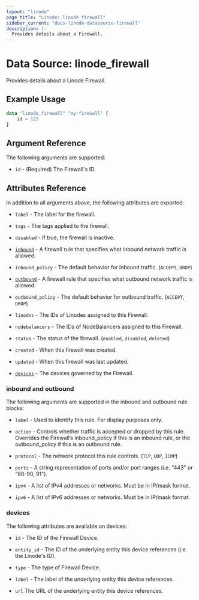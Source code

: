 ```yaml
---
layout: "linode"
page_title: "Linode: linode_firewall"
sidebar_current: "docs-linode-datasource-firewall"
description: |-
  Provides details about a Firewall.
---
```


# Data Source: linode\_firewall

Provides details about a Linode Firewall.

## Example Usage

```terraform
data "linode_firewall" "my-firewall" {
    id = 123
}
```

## Argument Reference

The following arguments are supported:

* `id` - (Required) The Firewall's ID.

## Attributes Reference

In addition to all arguments above, the following attributes are exported:

* `label` - The label for the firewall.

* `tags` - The tags applied to the firewall.

* `disabled` - If true, the firewall is inactive.

* [`inbound`](#inbound-and-outbound) - A firewall rule that specifies what inbound network traffic is allowed.

* `inbound_policy` - The default behavior for inbound traffic. (`ACCEPT`, `DROP`)

* [`outbound`](#inbound-and-outbound) - A firewall rule that specifies what outbound network traffic is allowed.

* `outbound_policy` - The default behavior for outbound traffic. (`ACCEPT`, `DROP`)

* `linodes` - The IDs of Linodes assigned to this Firewall.

* `nodebalancers` - The IDs of NodeBalancers assigned to this Firewall.

* `status` - The status of the firewall. (`enabled`, `disabled`, `deleted`)

* `created` - When this firewall was created.

* `updated` - When this firewall was last updated.

* [`devices`](#devices) - The devices governed by the Firewall.

### inbound and outbound

The following arguments are supported in the inbound and outbound rule blocks:

* `label` - Used to identify this rule. For display purposes only.

* `action` - Controls whether traffic is accepted or dropped by this rule. Overrides the Firewall’s inbound_policy if this is an inbound rule, or the outbound_policy if this is an outbound rule.

* `protocol` - The network protocol this rule controls. (`TCP`, `UDP`, `ICMP`)

* `ports` - A string representation of ports and/or port ranges (i.e. "443" or "80-90, 91").

* `ipv4` - A list of IPv4 addresses or networks. Must be in IP/mask format.

* `ipv6` - A list of IPv6 addresses or networks. Must be in IP/mask format.

### devices

The following attributes are available on devices:

* `id` - The ID of the Firewall Device.

* `entity_id` - The ID of the underlying entity this device references (i.e. the Linode's ID).

* `type` - The type of Firewall Device.

* `label` - The label of the underlying entity this device references.

* `url` The URL of the underlying entity this device references.
